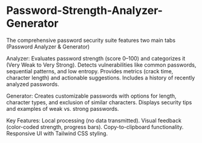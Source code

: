# Password-Strength-Analyzer-Generator

The comprehensive password security suite features two main tabs (Password Analyzer & Generator)

Analyzer:
Evaluates password strength (score 0–100) and categorizes it (Very Weak to Very Strong).
Detects vulnerabilities like common passwords, sequential patterns, and low entropy.
Provides metrics (crack time, character length) and actionable suggestions.
Includes a history of recently analyzed passwords.

Generator:
Creates customizable passwords with options for length, character types, and exclusion of similar characters.
Displays security tips and examples of weak vs. strong passwords.

Key Features:
Local processing (no data transmitted).
Visual feedback (color-coded strength, progress bars).
Copy-to-clipboard functionality.
Responsive UI with Tailwind CSS styling.
